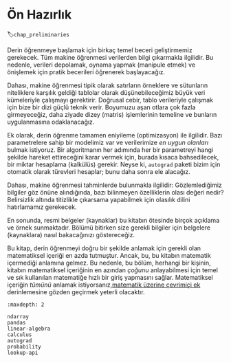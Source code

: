#  Ön Hazırlık
:label:`chap_preliminaries`

Derin öğrenmeye başlamak için birkaç temel beceri geliştirmemiz gerekecek.
Tüm makine öğrenmesi verilerden bilgi çıkarmakla ilgilidir.
Bu nedenle, verileri depolamak, oynama yapmak (manipule etmek) ve önişlemek için pratik becerileri öğrenerek başlayacağız.

Dahası, makine öğrenmesi tipik olarak satırların örneklere ve sütunların niteliklere karşılık geldiği tablolar olarak düşünebileceğimiz büyük veri kümeleriyle çalışmayı gerektirir.
Doğrusal cebir, tablo verileriyle çalışmak için bize bir dizi güçlü teknik verir.
Boyumuzu aşan otlara çok fazla girmeyeceğiz, daha ziyade dizey (matris) işlemlerinin temeline ve bunların uygulanmasına odaklanacağız.

Ek olarak, derin öğrenme tamamen eniyileme (optimizasyon) ile ilgilidir.
Bazı parametrelere sahip bir modelimiz var ve verilerimize *en uygun olanları* bulmak istiyoruz.
Bir algoritmanın her adımında her bir parametreyi hangi şekilde hareket ettireceğini karar vermek için, burada kısaca bahsedilecek, bir miktar hesaplama (kalkülüs) gerekir.
Neyse ki, `autograd` paketi bizim için otomatik olarak türevleri hesaplar; bunu daha sonra ele alacağız.

Dahası, makine öğrenmesi tahminlerde bulunmakla ilgilidir: Gözlemlediğimiz bilgiler göz önüne alındığında, bazı bilinmeyen özelliklerin olası değeri nedir?
Belirsizlik altında titizlikle çıkarsama yapabilmek için olasılık dilini hatırlamamız gerekecek.

En sonunda, resmi belgeler (kaynaklar) bu kitabın ötesinde birçok açıklama ve örnek sunmaktadır.
Bölümü bitirken size gerekli bilgiler için belgelere (kaynaklara) nasıl bakacağınızı göstereceğiz.

Bu kitap, derin öğrenmeyi doğru bir şekilde anlamak için gerekli olan matematiksel içeriği en azda tutmuştur.
Ancak, bu, bu kitabın matematik içermediği anlamına gelmez.
Bu nedenle, bu bölüm, herhangi bir kişinin, kitabın matematiksel içeriğinin en azından *çoğunu* anlayabilmesi için temel ve sık kullanılan matematiğe hızlı bir giriş yapmasını sağlar.
Matematiksel içeriğin *tümünü* anlamak istiyorsanız,[matematik üzerine çevrimiçi ek](https://d2l.ai/chapter_appendix-mathematics-for-deep-learning/index.html) derinlemesine gözden geçirmek yeterli olacaktır.

```toc
:maxdepth: 2

ndarray
pandas
linear-algebra
calculus
autograd
probability
lookup-api
```

